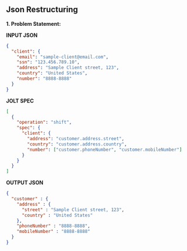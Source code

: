 ## Json Restructuring

**1. Problem Statement:** 

**INPUT JSON**
```json
{ 
  "client": { 
    "email": "sample-client@email.com", 
    "ssn": "123.456.789.10", 
    "address": "Sample Client street, 123",
    "country": "United States",
    "number": "8888-8888"
  } 
}
```

**JOLT SPEC**
```json
[
  {
    "operation": "shift",
    "spec": {
      "client": {
        "address": "customer.address.street",
        "country": "customer.address.country",
        "number": ["customer.phoneNumber", "customer.mobileNumber"]
      }
    }
  }
]
```
**OUTPUT JSON**
```json
{
  "customer" : {
    "address" : {
      "street" : "Sample Client street, 123",
      "country" : "United States"
    },
    "phoneNumber" : "8888-8888",
    "mobileNumber" : "8888-8888"
  }
}
```
